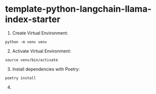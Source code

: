 # template-python-langchain-llama-index-starter

1. Create Virtual Environment:

`python -m venv venv`

2. Activate Virtual Environment:

`source venv/bin/activate`

3. Install dependencies with Poetry:

`poetry install`

4.